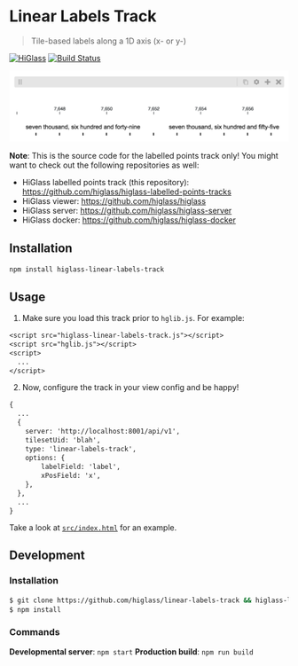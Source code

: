 # Linear Labels Track

> Tile-based labels along a 1D axis (x- or y-)

[![HiGlass](https://img.shields.io/badge/higlass-👍-red.svg?colorB=0f5d92)](http://higlass.io)
[![Build Status](https://img.shields.io/travis/pkerpedjiev/higlass-labelled-points-track/master.svg?colorB=0f5d92)](https://travis-ci.org/pkerpedjiev/higlass-labelled-points-track)

![A view of over 1 million data points, heavily downsampled](/teaser.png?raw=true "A downsampling of many points")

**Note**: This is the source code for the labelled points track only! You might want to check out the following repositories as well:

- HiGlass labelled points track (this repository): https://github.com/higlass/higlass-labelled-points-tracks
- HiGlass viewer: https://github.com/higlass/higlass
- HiGlass server: https://github.com/higlass/higlass-server
- HiGlass docker: https://github.com/higlass/higlass-docker

## Installation

```
npm install higlass-linear-labels-track
```

## Usage

1. Make sure you load this track prior to `hglib.js`. For example:

```
<script src="higlass-linear-labels-track.js"></script>
<script src="hglib.js"></script>
<script>
  ...
</script>
```

2. Now, configure the track in your view config and be happy! 

```
{
  ...
  {
    server: 'http://localhost:8001/api/v1',
    tilesetUid: 'blah',
    type: 'linear-labels-track',
    options: {
        labelField: 'label',
        xPosField: 'x',
    },
  },
  ...
}
```

Take a look at [`src/index.html`](src/index.html) for an example.

## Development

### Installation

```bash
$ git clone https://github.com/higlass/linear-labels-track && higlass-linear-labels-track
$ npm install
```

### Commands

**Developmental server**: `npm start`
**Production build**: `npm run build`
